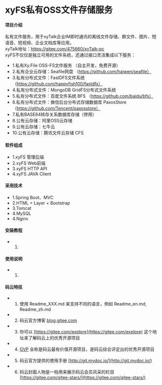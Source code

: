 # xyFS私有OSS文件存储服务

#### 项目介绍
私有文件服务，用于xyTalk企业IM即时通讯的离线文件存储、群文件、图片、短语音、短视频、企业文档库等应用。
<br>
xyTalk地址：https://gitee.com/475660/xyTalk-pc
<br>
xyFS不仅仅是独立可用的文件系统，还通过接口灵活集成以下服务：


- 1.私有Xy.File OSS-FS文件服务 （自主开发，免费开源） 
- 2.私有企业云存储：Seafile网盘 （https://github.com/haiwen/seafile） 
- 3.私有分布式文件：FastDFS文件系统 （https://github.com/happyfish100/fastdfs） 
- 4.私有分布式文件：MongoDB GridFS分布式文件系统 
- 5.私有分布式文件：百度文件系统 BFS （https://github.com/baidu/bfs） 
- 6.私有分布式文件：微信后台分布式存储数据库 PaxosStore （https://github.com/Tencent/paxosstore） 
- 7.私有BASE64转存关系数据库存储（停用） 
- 8.公有云存储：阿里OSS云存储 
- 9.公有云存储：七牛云 
- 10.公有云存储：腾讯文件云存储 CFS 


#### 软件组成


- 1.xyFS 管理后端
- 2.xyFS Web前端
- 3.xyFS HTTP API
- 4.xyFS JAVA Client

#### 采用技术


- 1.Spring Boot、MVC
- 2.HTML + Layer + Bootstrap
- 3.Tomcat
- 4.MySQL
- 4.Nginx

#### 安装教程

- 1. 

#### 使用说明

- 1. 



#### 码云特技



- 1. 使用 Readme\_XXX.md 来支持不同的语言，例如 Readme\_en.md, Readme\_zh.md
- 2. 码云官方博客 [blog.gitee.com](https://blog.gitee.com)
- 3. 你可以 [https://gitee.com/explore](https://gitee.com/explore) 这个地址来了解码云上的优秀开源项目
- 4. [GVP](https://gitee.com/gvp) 全称是码云最有价值开源项目，是码云综合评定出的优秀开源项目
- 5. 码云官方提供的使用手册 [http://git.mydoc.io/](http://git.mydoc.io/)
- 6. 码云封面人物是一档用来展示码云会员风采的栏目 [https://gitee.com/gitee-stars/](https://gitee.com/gitee-stars/)